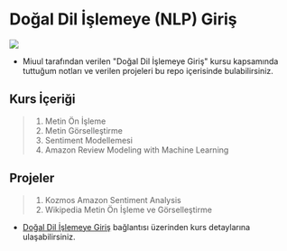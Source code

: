 # Doğal Dil İşlemeye (NLP) Giriş 

<a href="https://miuul.com/?gclid=CjwKCAjwx7GYBhB7EiwA0d8oe8TRRAlu55MTvYmlvtzLStKnrysfyr0f0HTtDYKfB4tS8tkPNFTRShoChxkQAvD_BwE">
<img src="https://www.miuul.com/image/theme/logo-white.png">
</a>

* Miuul tarafından verilen "Doğal Dil İşlemeye Giriş" kursu kapsamında tuttuğum notları ve verilen projeleri bu repo içerisinde bulabilirsiniz. 


## Kurs İçeriği

> 1. Metin Ön İşleme 
> 2. Metin Görselleştirme 
> 3. Sentiment Modellemesi 
> 4. Amazon Review Modeling with Machine Learning

## Projeler

> 1. Kozmos Amazon Sentiment Analysis
> 2. Wikipedia Metin Ön İşleme ve Görselleştirme

* [Doğal Dil İşlemeye Giriş](https://www.miuul.com/dogal-dil-isleme) bağlantısı üzerinden kurs detaylarına ulaşabilirsiniz.
